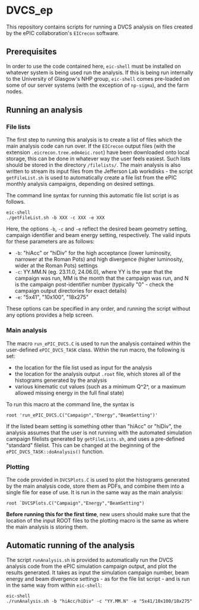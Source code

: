 # DVCS_ep

This repository contains scripts for running a DVCS analysis on files created by the ePIC collaboration's `EICrecon` software.

## Prerequisites

In order to use the code contained here, `eic-shell` must be installed on whatever system is being used run the analysis. If this is being run internally to the University of Glasgow's NHP group, `eic-shell` comes pre-loaded on some of our server systems (with the exception of `np-sigma`), and the farm nodes.

## Running an analysis

### File lists

The first step to running this analysis is to create a list of files which the main analysis code can run over. If the `EICrecon` output files (with the extension `.eicrecon.tree.edm4eic.root`) have been downloaded onto local storage, this can be done in whatever way the user feels easiest. Such lists should be stored in the directory `/filelists/`. The main analysis is also written to stream its input files from the Jefferson Lab workdisks - the script `getFileList.sh` is used to automatically create a file list from the ePIC monthly analysis campaigns, depending on desired settings.

The command line syntax for running this automatic file list script is as follows.

```
eic-shell
./getFileList.sh -b XXX -c XXX -e XXX
```

Here, the options `-b`, `-c` and `-e` reflect the desired beam geometry setting, campaign identifier and beam energy setting, respectively. The valid inputs for these parameters are as follows:
- `-b`: "hiAcc" or "hiDiv" for the high acceptance (lower luminosity, narrower at the Roman Pots) and high divergence (higher luminosity, wider at the Roman Pots) settings
- `-c`: YY.MM.N (eg. 23.11.0, 24.06.0), where YY is the year that the campaign was run, MM is the month that the campaign was run, and N is the campaign post-identifier number (typically "0" - check the campaign output directories for exact details)
- `-e`: "5x41", "10x100", "18x275"

These options can be specified in any order, and running the script without any options provides a help screen.

### Main analysis

The macro `run_ePIC_DVCS.C` is used to run the analysis contained within the user-defined `ePIC_DVCS_TASK` class. Within the run macro, the following is set:
- the location for the file list used as input for the analysis
- the location for the analysis output `.root` file, which stores all of the histograms generated by the analysis
- various kinematic cut values (such as a minimum Q^2^, or a maximum allowed missing energy in the full final state)

To run this macro at the command line, the syntax is

```
root 'run_ePIC_DVCS.C("Campaign","Energy","BeamSetting")'
```

If the listed beam setting is something other than "hiAcc" or "hiDiv", the analysis assumes that the user is not running with the automated simulation campaign filelists generated by `getFileLists.sh`, and uses a pre-defined "standard" filelist. This can be changed at the beginning of the `ePIC_DVCS_TASK::doAnalysis()` function.

### Plotting

The code provided in `DVCSPlots.C` is used to plot the histograms generated by the main analysis code, store them as PDFs, and combine them into a single file for ease of use. It is run in the same way as the main analysis:

```
root `DVCSPlots.C("Campaign","Energy","BeamSetting")
```

**Before running this for the first time**, new users should make sure that the location of the input ROOT files to the plotting macro is the same as where the main analysis is storing them.

## Automatic running of the analysis

The script `runAnalysis.sh` is provided to automatically run the DVCS analysis code from the ePIC simulation campaign output, and plot the results generated. It takes as input the simulation campaign number, beam energy and beam divergence settings - as for the file list script - and is run in the same way from within `eic-shell`:

```
eic-shell
./runAnalysis.sh -b "hiAcc/hiDiv" -c "YY.MM.N" -e "5x41/10x100/18x275"
```
